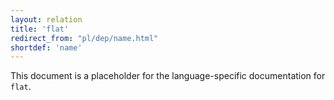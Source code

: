 ```yaml
---
layout: relation
title: 'flat'
redirect_from: "pl/dep/name.html"
shortdef: 'name'
---
```


This document is a placeholder for the language-specific documentation
for `flat`.
